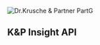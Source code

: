 ![Dr.Krusche & Partner PartG](https://raw.github.com/skrusche63/spark-elastic/master/images/dr-kruscheundpartner.png)

## K&P Insight API

